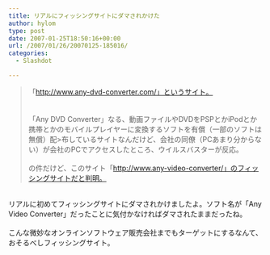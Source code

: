 ```yaml
---
title: リアルにフィッシングサイトにダマされかけた
author: hylom
type: post
date: 2007-01-25T18:50:16+00:00
url: /2007/01/26/20070125-185016/
categories:
  - Slashdot

---
```

>「http://www.any-dvd-converter.com/」というサイト。   
></br>   
>「Any DVD Converter」なる、動画ファイルやDVDをPSPとかiPodとか携帯とかのモバイルプレイヤーに変換するソフトを有償（一部のソフトは無償）配>布しているサイトなんだけど、会社の同僚（PCあまり分からない）が会社のPCでアクセスしたところ、ウイルスバスターが反応。</br>   
の件だけど、このサイト「http://www.any-video-converter/」のフィッシングサイトだと判明。</br>  
</br>   
リアルに初めてフィッシングサイトにダマされかけましたよ。ソフト名が「Any Video Converter」だったことに気付かなければダマされたままだったね。</br>  
</br>   
こんな微妙なオンラインソフトウェア販売会社までもターゲットにするなんて、おそるべしフィッシングサイト。</br>  
</br>
